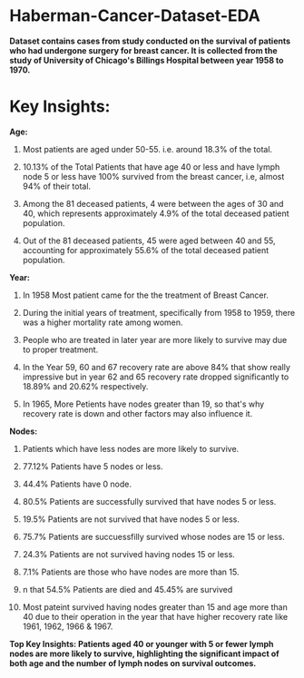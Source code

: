 # Haberman-Cancer-Dataset-EDA

**Dataset contains cases from study conducted on the survival of patients who had undergone surgery for breast cancer. It is collected from the study of University of Chicago's Billings Hospital between year 1958 to 1970.**

# Key Insights:

**Age:**
1) Most patients are aged under 50-55. i.e. around 18.3% of the total.

2) 10.13% of the Total Patients that have age 40 or less and have lymph node 5 or less have 100% survived from the breast cancer, i.e, almost 94% of their total.

3) Among the 81 deceased patients, 4 were between the ages of 30 and 40, which represents approximately 4.9% of the total deceased patient population.

4) Out of the 81 deceased patients, 45 were aged between 40 and 55, accounting for approximately 55.6% of the total deceased patient population.

**Year:**

1) In 1958 Most patient came for the the treatment of Breast Cancer.

2) During the initial years of treatment, specifically from 1958 to 1959, there was a higher mortality rate among women.

3) People who are treated in later year are more likely to survive may due to proper treatment.

4) In the Year 59, 60 and 67 recovery rate are above 84% that show really impressive but in year 62 and 65 recovery rate dropped significantly to 18.89% and 20.62% respectively.

5) In 1965, More Petients have nodes greater than 19, so that's why recovery rate is down and other factors may also influence it.

**Nodes:**

1) Patients which have less nodes are more likely to survive.

2) 77.12% Patients have 5 nodes or less.

3) 44.4% Patients have 0 node.

4) 80.5% Patients are successfully survived that have nodes 5 or less.

5) 19.5% Patients are not survived that have nodes 5 or less.

6) 75.7% Patients are succuessfilly survived whose nodes are 15 or less.

7) 24.3% Patients are not survived having nodes 15 or less.

8) 7.1% Patients are those who have nodes are more than 15.

9) n that 54.5% Patients are died and 45.45% are survived

10) Most pateint survived having nodes greater than 15 and age more than 40 due to their operation in the year that have higher recovery rate like 1961, 1962, 1966 & 1967.

**Top Key Insights: Patients aged 40 or younger with 5 or fewer lymph nodes are more likely to survive, highlighting the significant impact of both age and the number of lymph nodes on survival outcomes.**
